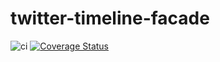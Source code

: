 # twitter-timeline-facade
![ci](https://github.com/wirelessr/twitter-timeline-facade/actions/workflows/node.js.yml/badge.svg)
[![Coverage Status](https://coveralls.io/repos/github/wirelessr/twitter-timeline-facade/badge.svg?branch=main)](https://coveralls.io/github/wirelessr/twitter-timeline-facade?branch=main)

